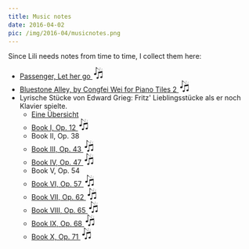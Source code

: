 ```yaml
---
title: Music notes
date: 2016-04-02
pic: /img/2016-04/musicnotes.png
---
```


Since Lili needs notes from time to time, I collect them here:

* [Passenger, Let her go ![Music](/img/musicnotes.jpg)](/musicnotes/passenger-let_her_go.pdf)
* [Bluestone Alley, by Congfei Wei for Piano Tiles 2 ![Music](/img/musicnotes.jpg)](/musicnotes/bluestone_alley.pdf)
* Lyrische Stücke von Edward Grieg: Fritz' Lieblingsstücke als er noch Klavier spielte.
    * [Eine Übersicht](https://www.wikiwand.com/en/Lyric_Pieces)
    * [Book I, Op. 12 ![Music](/img/musicnotes.jpg)](/musicnotes/Grieg-Lyric_Pieces-Book_I.pdf)
    * Book II, Op. 38
    * [Book III, Op. 43 ![Music](/img/musicnotes.jpg)](/musicnotes/Grieg-Lyric_Pieces-Book_III.pdf)
    * [Book IV, Op. 47 ![Music](/img/musicnotes.jpg)](/musicnotes/Grieg-Lyric_Pieces-Book_IV.pdf)
    * Book V, Op. 54
    * [Book VI, Op. 57 ![Music](/img/musicnotes.jpg)](/musicnotes/Grieg-Lyric_Pieces-Book_VI.pdf)
    * [Book VII, Op. 62 ![Music](/img/musicnotes.jpg)](/musicnotes/Grieg-Lyric_Pieces-Book_VII.pdf)
    * [Book VIII, Op. 65 ![Music](/img/musicnotes.jpg)](/musicnotes/Grieg-Lyric_Pieces-Book_VIII.pdf)
    * [Book IX, Op. 68 ![Music](/img/musicnotes.jpg)](/musicnotes/Grieg-Lyric_Pieces-Book_IX.pdf)
    * [Book X, Op. 71 ![Music](/img/musicnotes.jpg)](/musicnotes/Grieg-Lyric_Pieces-Book_X.pdf)
